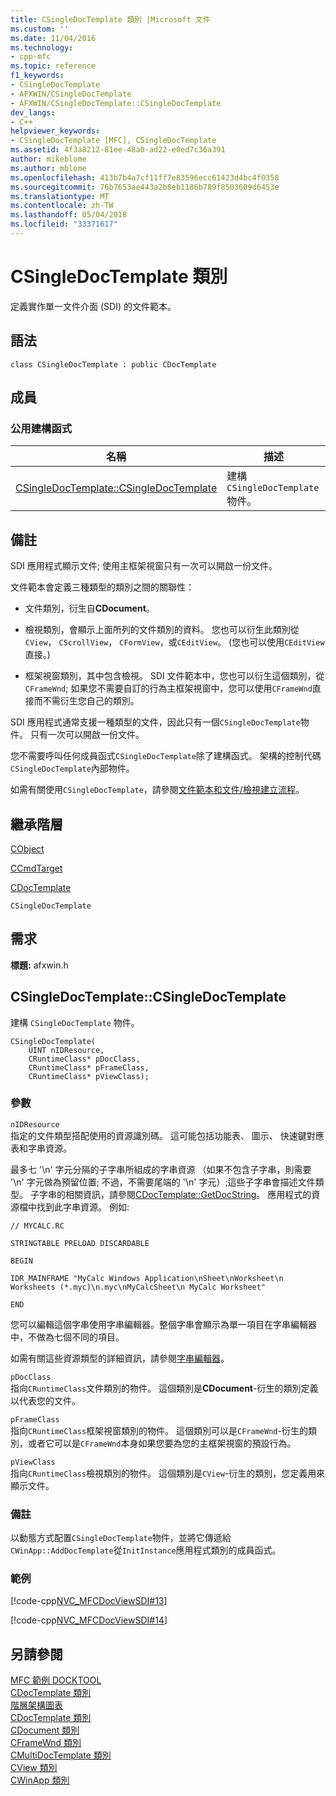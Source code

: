 ```yaml
---
title: CSingleDocTemplate 類別 |Microsoft 文件
ms.custom: ''
ms.date: 11/04/2016
ms.technology:
- cpp-mfc
ms.topic: reference
f1_keywords:
- CSingleDocTemplate
- AFXWIN/CSingleDocTemplate
- AFXWIN/CSingleDocTemplate::CSingleDocTemplate
dev_langs:
- C++
helpviewer_keywords:
- CSingleDocTemplate [MFC], CSingleDocTemplate
ms.assetid: 4f3a8212-81ee-48a0-ad22-e0ed7c36a391
author: mikeblome
ms.author: mblome
ms.openlocfilehash: 413b7b4a7cf11ff7e83596ecc61423d4bc4f0358
ms.sourcegitcommit: 76b7653ae443a2b8eb1186b789f8503609d6453e
ms.translationtype: MT
ms.contentlocale: zh-TW
ms.lasthandoff: 05/04/2018
ms.locfileid: "33371617"
---
```

# <a name="csingledoctemplate-class"></a>CSingleDocTemplate 類別
定義實作單一文件介面 (SDI) 的文件範本。  
  
## <a name="syntax"></a>語法  
  
```  
class CSingleDocTemplate : public CDocTemplate  
```  
  
## <a name="members"></a>成員  
  
### <a name="public-constructors"></a>公用建構函式  
  
|名稱|描述|  
|----------|-----------------|  
|[CSingleDocTemplate::CSingleDocTemplate](#csingledoctemplate)|建構 `CSingleDocTemplate` 物件。|  
  
## <a name="remarks"></a>備註  
 SDI 應用程式顯示文件; 使用主框架視窗只有一次可以開啟一份文件。  
  
 文件範本會定義三種類型的類別之間的關聯性：  
  
-   文件類別，衍生自**CDocument**。  
  
-   檢視類別，會顯示上面所列的文件類別的資料。 您也可以衍生此類別從`CView`， `CScrollView`， `CFormView`，或`CEditView`。 (您也可以使用`CEditView`直接。)  
  
-   框架視窗類別，其中包含檢視。 SDI 文件範本中，您也可以衍生這個類別，從`CFrameWnd`; 如果您不需要自訂的行為主框架視窗中，您可以使用`CFrameWnd`直接而不需衍生您自己的類別。  
  
 SDI 應用程式通常支援一種類型的文件，因此只有一個`CSingleDocTemplate`物件。 只有一次可以開啟一份文件。  
  
 您不需要呼叫任何成員函式`CSingleDocTemplate`除了建構函式。 架構的控制代碼`CSingleDocTemplate`內部物件。  
  
 如需有關使用`CSingleDocTemplate`，請參閱[文件範本和文件/檢視建立流程](../../mfc/document-templates-and-the-document-view-creation-process.md)。  
  
## <a name="inheritance-hierarchy"></a>繼承階層  
 [CObject](../../mfc/reference/cobject-class.md)  
  
 [CCmdTarget](../../mfc/reference/ccmdtarget-class.md)  
  
 [CDocTemplate](../../mfc/reference/cdoctemplate-class.md)  
  
 `CSingleDocTemplate`  
  
## <a name="requirements"></a>需求  
 **標題:** afxwin.h  
  
##  <a name="csingledoctemplate"></a>  CSingleDocTemplate::CSingleDocTemplate  
 建構 `CSingleDocTemplate` 物件。  
  
```  
CSingleDocTemplate(
    UINT nIDResource,  
    CRuntimeClass* pDocClass,  
    CRuntimeClass* pFrameClass,  
    CRuntimeClass* pViewClass);
```  
  
### <a name="parameters"></a>參數  
 `nIDResource`  
 指定的文件類型搭配使用的資源識別碼。 這可能包括功能表、 圖示、 快速鍵對應表和字串資源。  
  
 最多七 '\n' 字元分隔的子字串所組成的字串資源 （如果不包含子字串，則需要 '\n' 字元做為預留位置; 不過，不需要尾端的 '\n' 字元）;這些子字串會描述文件類型。 子字串的相關資訊，請參閱[CDocTemplate::GetDocString](../../mfc/reference/cdoctemplate-class.md#getdocstring)。 應用程式的資源檔中找到此字串資源。 例如:   
  
 `// MYCALC.RC`  
  
 `STRINGTABLE PRELOAD DISCARDABLE`  
  
 `BEGIN`  
  
 `IDR_MAINFRAME "MyCalc Windows Application\nSheet\nWorksheet\n Worksheets (*.myc)\n.myc\nMyCalcSheet\n MyCalc Worksheet"`  
  
 `END`  
  
 您可以編輯這個字串使用字串編輯器。整個字串會顯示為單一項目在字串編輯器中，不做為七個不同的項目。  
  
 如需有關這些資源類型的詳細資訊，請參閱[字串編輯器](../../windows/string-editor.md)。  
  
 `pDocClass`  
 指向`CRuntimeClass`文件類別的物件。 這個類別是**CDocument**-衍生的類別定義以代表您的文件。  
  
 `pFrameClass`  
 指向`CRuntimeClass`框架視窗類別的物件。 這個類別可以是`CFrameWnd`-衍生的類別，或者它可以是`CFrameWnd`本身如果您要為您的主框架視窗的預設行為。  
  
 `pViewClass`  
 指向`CRuntimeClass`檢視類別的物件。 這個類別是`CView`-衍生的類別，您定義用來顯示文件。  
  
### <a name="remarks"></a>備註  
 以動態方式配置`CSingleDocTemplate`物件，並將它傳遞給`CWinApp::AddDocTemplate`從`InitInstance`應用程式類別的成員函式。  
  
### <a name="example"></a>範例  
 [!code-cpp[NVC_MFCDocViewSDI#13](../../mfc/codesnippet/cpp/csingledoctemplate-class_1.cpp)]  
  
 [!code-cpp[NVC_MFCDocViewSDI#14](../../mfc/codesnippet/cpp/csingledoctemplate-class_2.cpp)]  
  
## <a name="see-also"></a>另請參閱  
 [MFC 範例 DOCKTOOL](../../visual-cpp-samples.md)   
 [CDocTemplate 類別](../../mfc/reference/cdoctemplate-class.md)   
 [階層架構圖表](../../mfc/hierarchy-chart.md)   
 [CDocTemplate 類別](../../mfc/reference/cdoctemplate-class.md)   
 [CDocument 類別](../../mfc/reference/cdocument-class.md)   
 [CFrameWnd 類別](../../mfc/reference/cframewnd-class.md)   
 [CMultiDocTemplate 類別](../../mfc/reference/cmultidoctemplate-class.md)   
 [CView 類別](../../mfc/reference/cview-class.md)   
 [CWinApp 類別](../../mfc/reference/cwinapp-class.md)
